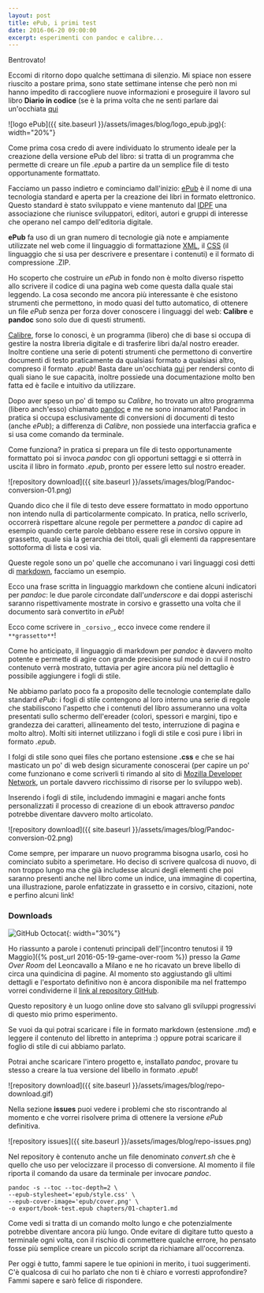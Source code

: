 ```yaml
---
layout: post
title: ePub, i primi test
date: 2016-06-20 09:00:00
excerpt: esperimenti con pandoc e calibre...
---
```


Bentrovato!

Eccomi di ritorno dopo qualche settimana di silenzio. Mi spiace non essere riuscito a postare prima, sono state settimane intense che però non mi hanno impedito di raccogliere nuove informazioni e proseguire il lavoro sul libro **Diario in codice** (se è la prima volta che ne senti parlare dai un'occhiata [qui](https://www.produzionidalbasso.com/project/diario-in-codice/)

![logo ePub]({{ site.baseurl }}/assets/images/blog/logo_epub.jpg){: width="20%"}

Come prima cosa credo di avere individuato lo strumento ideale per la creazione della versione ePub del libro: si tratta di un programma che permette di creare un file _.epub_ a partire da un semplice file di testo opportunamente formattato.

Facciamo un passo indietro e cominciamo dall'inizio: [ePub](https://en.wikipedia.org/wiki/EPUB) è il nome di una tecnologia standard e aperta per la creazione dei libri in formato elettronico. Questo standard è stato sviluppato e viene mantenuto dal [IDPF](http://idpf.org/) una associazione che riunisce sviluppatori, editori, autori e gruppi di interesse che operano nel campo dell'editoria digitale.

**ePub** fa uso di un gran numero di tecnologie già note e ampiamente utilizzate nel web come il linguaggio di formattazione [XML](https://en.wikipedia.org/wiki/XML), il [CSS](https://en.wikipedia.org/wiki/Cascading_Style_Sheets) (il linguaggio che si usa per descrivere e presentare i contenuti) e il formato di compressione .ZIP.

Ho scoperto che costruire un _ePub_ in fondo non è molto diverso rispetto allo scrivere il codice di una pagina web come questa dalla quale stai leggendo. La cosa secondo me ancora più interessante è che esistono strumenti che permettono, in modo quasi del tutto automatico, di ottenere un file _ePub_ senza per forza dover conoscere i linguaggi del web: **Calibre** e **pandoc** sono solo due di questi strumenti.

[Calibre](http://calibre-ebook.com/), forse lo conosci, è un programma (libero) che di base si occupa di gestire la nostra libreria digitale e di trasferire libri da/al nostro ereader. Inoltre contiene una serie di potenti strumenti che permettono di convertire documenti di testo praticamente da qualsiasi formato a qualsiasi altro, compreso il formato _.epub_! Basta dare un'occhiata [qui](http://manual.calibre-ebook.com/index.html) per rendersi conto di quali siano le sue capacità, inoltre possiede una documentazione molto ben fatta ed è facile e intuitivo da utilizzare.

Dopo aver speso un po' di tempo su _Calibre_, ho trovato un altro programma (libero anch'esso) chiamato [pandoc](http://pandoc.org/) e me ne sono innamorato! Pandoc in pratica si occupa esclusivamente di conversioni di documenti di testo (anche _ePub_); a differenza di _Calibre_, non possiede una interfaccia grafica e si usa come comando da terminale.

Come funziona? in pratica si prepara un file di testo opportunamente formattato poi si invoca _pandoc_ con gli opportuni settaggi e si otterrà in uscita il libro in formato _.epub_, pronto per essere letto sul nostro ereader.


![repository download]({{ site.baseurl }}/assets/images/blog/Pandoc-conversion-01.png)

Quando dico che il file di testo deve essere formattato in modo opportuno non intendo nulla di particolarmente compicato. In pratica, nello scriverlo, occorrerà rispettare alcune regole per permettere a _pandoc_ di capire ad esempio quando certe parole debbano essere rese in corsivo oppure in grassetto, quale sia la gerarchia dei titoli, quali gli elementi da rappresentare sottoforma di lista e così via.

Queste regole sono un po' quelle che accomunano i vari linguaggi così detti di [markdown](https://en.wikipedia.org/wiki/Markdown), facciamo un esempio.

Ecco una frase scritta in linguaggio markdown che contiene alcuni indicatori per _pandoc_: le due parole circondate dall'_underscore_ e dai doppi asterischi saranno rispettivamente mostrate in corsivo e grassetto una volta che il documento sarà convertito in _ePub_!

Ecco come scrivere in ```_corsivo_```, ecco invece come rendere il ```**grassetto**```!

Come ho anticipato, il linguaggio di markdown per _pandoc_ è davvero molto potente e permette di agire con grande precisione sul modo in cui il nostro contenuto verrà mostrato, tuttavia per agire ancora più nel dettaglio è possibile aggiungere i fogli di stile.

Ne abbiamo parlato poco fa a proposito delle tecnologie contemplate dallo standard _ePub_: i fogli di stile contengono al loro interno una serie di regole che stabiliscono l'aspetto che i contenuti del libro assumeranno una volta presentati sullo schermo dell'ereader (colori, spessori e margini, tipo e grandezza dei caratteri, allineamento del testo, interruzione di pagina e molto altro). Molti siti internet utilizzano i fogli di stile e così pure i libri in formato _.epub_.

I folgi di stile sono quei files che portano estensione **.css** e che se hai masticato un po' di web design sicuramente conoscerai (per capire un po' come funzionano e come scriverli ti rimando al sito di [Mozilla Developer Network](https://developer.mozilla.org/en-US/docs/Web/CSS), un portale davvero ricchissimo di risorse per lo sviluppo web).

Inserendo i fogli di stile, includendo immagini e magari anche fonts personalizzati il processo di creazione di un ebook attraverso _pandoc_ potrebbe diventare davvero molto articolato.

![repository download]({{ site.baseurl }}/assets/images/blog/Pandoc-conversion-02.png)

Come sempre, per imparare un nuovo programma bisogna usarlo, così ho cominciato subito a sperimetare. Ho deciso di scrivere qualcosa di nuovo, di non troppo lungo ma che già includesse alcuni degli elementi che poi saranno presenti anche nel libro come un indice, una immagine di copertina, una illustrazione, parole enfatizzate in grassetto e in corsivo, citazioni, note e perfino alcuni link!

### Downloads

![GitHub Octocat](http://www.limulo.net/website/assets/images/logos/github-octocat.jpg){: width="30%"}

Ho riassunto a parole i contenuti principali dell'[incontro tenutosi il 19 Maggio]({% post_url 2016-05-19-game-over-room %}) presso la _Game Over Room_ del Leoncavallo a Milano e ne ho ricavato un breve libello di circa una quindicina di pagine. Al momento sto aggiustando gli ultimi dettagli e l'esportato definitivo non è ancora disponibile ma nel frattempo vorrei condividerne il [link al repository GitHub](https://github.com/ariutti/book-test).

Questo repository è un luogo online dove sto salvano gli sviluppi progressivi di questo mio primo esperimento.

Se vuoi da qui potrai scaricare i file in formato markdown (estensione _.md_) e leggere il contenuto del libretto in anteprima :) oppure potrai scaricare il foglio di stile di cui abbiamo parlato.

Potrai anche scaricare l'intero progetto e, installato _pandoc_, provare tu stesso a creare la tua versione del libello in formato _.epub_!

![repository download]({{ site.baseurl }}/assets/images/blog/repo-download.gif)

Nella sezione <b>issues</b> puoi vedere i problemi che sto riscontrando al momento e che vorrei risolvere prima di ottenere la versione _ePub_ definitiva.

![repository issues]({{ site.baseurl }}/assets/images/blog/repo-issues.png)

Nel repository è contenuto anche un file denominato _convert.sh_ che è quello che uso per velocizzare il processo di conversione. Al momento il file riporta il comando da usare da terminale per invocare _pandoc_.

```
pandoc -s --toc --toc-depth=2 \
--epub-stylesheet='epub/style.css' \
--epub-cover-image='epub/cover.png' \
-o export/book-test.epub chapters/01-chapter1.md
```

Come vedi si tratta di un comando molto lungo e che potenzialmente potrebbe diventare ancora più lungo. Onde evitare di digitare tutto questo a terminale ogni volta, con il rischio di commettere qualche errore, ho pensato fosse più semplice creare un piccolo script da richiamare all'occorrenza.

Per oggi è tutto, fammi sapere le tue opinioni in merito, i tuoi suggerimenti. C'è qualcosa di cui ho parlato che non ti è chiaro e vorresti approfondire? Fammi sapere e sarò felice di rispondere.
